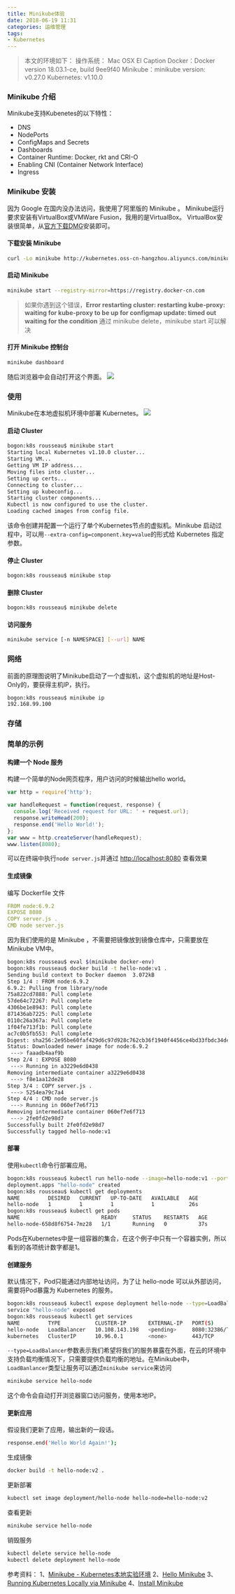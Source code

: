 ```yaml
---
title: Minikube体验
date: 2018-06-19 11:31
categories: 运维管理
tags:
- Kubernetes
---
```


> 本文的环境如下：
操作系统： Mac OSX EI Caption
Docker：Docker version 18.03.1-ce, build 9ee9f40
Minikube：minikube version: v0.27.0
Kubernetes: v1.10.0


### Minikube 介绍
Minikube支持Kubenetes的以下特性：

* DNS
* NodePorts
* ConfigMaps and Secrets
* Dashboards
* Container Runtime: Docker, rkt and CRI-O
* Enabling CNI (Container Network Interface)
* Ingress

### Minikube 安装
因为 Google 在国内没办法访问，我使用了阿里版的 Minikube 。
Minikube运行要求安装有VirtualBox或VMWare Fusion，我用的是VirtualBox。
VirtualBox安装很简单，从[官方下载DMG](https://www.virtualbox.org)安装即可。

#### 下载安装 Minikube
```bash
curl -Lo minikube http://kubernetes.oss-cn-hangzhou.aliyuncs.com/minikube/releases/v0.27.0/minikube-darwin-amd64 && chmod +x minikube && sudo mv minikube /usr/local/bin/
```

#### 启动 Minikube
```bash
minikube start --registry-mirror=https://registry.docker-cn.com
```
> 如果你遇到这个错误，**Error restarting cluster:  restarting kube-proxy: waiting for kube-proxy to be up for configmap update: timed out waiting for the condition**
通过 minikube delete，minikube start 可以解决


#### 打开 Minikube 控制台
```bash
minikube dashboard
```
随后浏览器中会自动打开这个界面。
![](./20180619-minikube-introduce/39469-20180619113017294-1321626965.png)

### 使用
Minikube在本地虚拟机环境中部署 Kubernetes。
![](./20180619-minikube-introduce/39469-20180619113030619-1842549291.png)

#### 启动 Cluster

```bash
bogon:k8s rousseau$ minikube start
Starting local Kubernetes v1.10.0 cluster...
Starting VM...
Getting VM IP address...
Moving files into cluster...
Setting up certs...
Connecting to cluster...
Setting up kubeconfig...
Starting cluster components...
Kubectl is now configured to use the cluster.
Loading cached images from config file.
```
该命令创建并配置一个运行了单个Kubernetes节点的虚拟机。Minikube 启动过程中，可以用```--extra-config=component.key=value```的形式给 Kubernetes 指定参数。

#### 停止 Cluster
```bash
bogon:k8s rousseau$ minikube stop
```

#### 删除 Cluster
```bash
bogon:k8s rousseau$ minikube delete
```

#### 访问服务
```bash
minikube service [-n NAMESPACE] [--url] NAME
```

### 网络
前面的原理图说明了Minikube启动了一个虚拟机，这个虚拟机的地址是Host-Only的，要获得主机IP，执行。
```bash
bogon:k8s rousseau$ minikube ip
192.168.99.100
```

### 存储

### 简单的示例

#### 构建一个 Node 服务
构建一个简单的Node网页程序，用户访问的时候输出hello world。
```javascript
var http = require('http');

var handleRequest = function(request, response) {
  console.log('Received request for URL: ' + request.url);
  response.writeHead(200);
  response.end('Hello World!');
};
var www = http.createServer(handleRequest);
www.listen(8080);
```
可以在终端中执行```node server.js```并通过 [http://localhost:8080](http://localhost:8080) 查看效果

#### 生成镜像
编写 Dockerfile 文件
```yaml
FROM node:6.9.2
EXPOSE 8080
COPY server.js .
CMD node server.js
```
因为我们使用的是 Minikube ，不需要把镜像放到镜像仓库中，只需要放在Minikube VM中。
```bash
bogon:k8s rousseau$ eval $(minikube docker-env)
bogon:k8s rousseau$ docker build -t hello-node:v1 .
Sending build context to Docker daemon  3.072kB
Step 1/4 : FROM node:6.9.2
6.9.2: Pulling from library/node
75a822cd7888: Pull complete 
57de64c72267: Pull complete 
4306be1e8943: Pull complete 
871436ab7225: Pull complete 
0110c26a367a: Pull complete 
1f04fe713f1b: Pull complete 
ac7c0b5fb553: Pull complete 
Digest: sha256:2e95be60faf429d6c97d928c762cb36f1940f4456ce4bd33fbdc34de94a5e043
Status: Downloaded newer image for node:6.9.2
 ---> faaadb4aaf9b
Step 2/4 : EXPOSE 8080
 ---> Running in a3229e6d0438
Removing intermediate container a3229e6d0438
 ---> f8e1aa12de28
Step 3/4 : COPY server.js .
 ---> 5254ea79c7a4
Step 4/4 : CMD node server.js
 ---> Running in 060ef7e6f713
Removing intermediate container 060ef7e6f713
 ---> 2fe0fd2e98d7
Successfully built 2fe0fd2e98d7
Successfully tagged hello-node:v1
```

#### 部署
使用```kubectl```命令行部署应用。
```bash
bogon:k8s rousseau$ kubectl run hello-node --image=hello-node:v1 --port=8080
deployment.apps "hello-node" created
bogon:k8s rousseau$ kubectl get deployments
NAME         DESIRED   CURRENT   UP-TO-DATE   AVAILABLE   AGE
hello-node   1         1         1            1           26s
bogon:k8s rousseau$ kubectl get pods
NAME                          READY     STATUS    RESTARTS   AGE
hello-node-658d8f6754-7mz28   1/1       Running   0          37s
```
Pods在Kubernetes中是一组容器的集合，在这个例子中只有一个容器实例，所以看到的各项统计数字都是1。

#### 创建服务
默认情况下，Pod只能通过内部地址访问，为了让 hello-node 可以从外部访问，需要将Pod暴露为 Kubernetes 的服务。
```bash
bogon:k8s rousseau$ kubectl expose deployment hello-node --type=LoadBalancer
service "hello-node" exposed
bogon:k8s rousseau$ kubectl get services
NAME         TYPE           CLUSTER-IP       EXTERNAL-IP   PORT(S)          AGE
hello-node   LoadBalancer   10.108.143.198   <pending>     8080:32386/TCP   7s
kubernetes   ClusterIP      10.96.0.1        <none>        443/TCP          1h
```
```--type=LoadBalancer```参数表示我们希望将我们的服务暴露在外面，在云的环境中支持负载均衡情况下，只需要提供负载均衡的地址。在Minikube中，```LoadBanlancer```类型让服务可以通过```minikube service```来访问
```bash
minikube service hello-node
```
这个命令会自动打开浏览器窗口访问服务，使用本地IP。

#### 更新应用
假设我们更新了应用，输出新的一段话。
```bash
response.end('Hello World Again!');
```
生成镜像
```bash
docker build -t hello-node:v2 .
```
更新部署
```bash
kubectl set image deployment/hello-node hello-node=hello-node:v2
```
查看更新
```bash
minikube service hello-node
```
销毁服务
```bash
kubectl delete service hello-node
kubectl delete deployment hello-node
```
参考资料：
1、[Minikube - Kubernetes本地实验环境](https://yq.aliyun.com/articles/221687)
2、[Hello Minikube](https://kubernetes.io/docs/tutorials/hello-minikube/)
3、[Running Kubernetes Locally via Minikube](https://kubernetes.io/docs/setup/minikube/)
4、[Install Minikube](https://kubernetes.io/docs/tasks/tools/install-minikube/)













